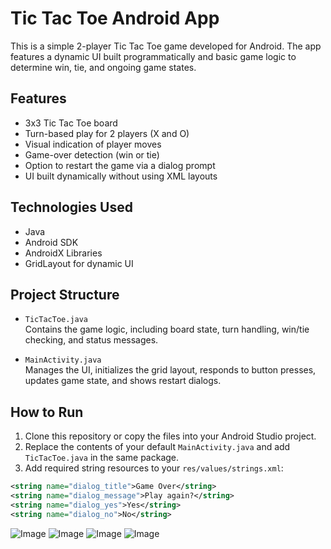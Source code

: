 # Tic Tac Toe Android App

This is a simple 2-player Tic Tac Toe game developed for Android. The app features a dynamic UI built programmatically and basic game logic to determine win, tie, and ongoing game states.

## Features

- 3x3 Tic Tac Toe board
- Turn-based play for 2 players (X and O)
- Visual indication of player moves
- Game-over detection (win or tie)
- Option to restart the game via a dialog prompt
- UI built dynamically without using XML layouts

## Technologies Used

- Java
- Android SDK
- AndroidX Libraries
- GridLayout for dynamic UI

## Project Structure

- `TicTacToe.java`  
  Contains the game logic, including board state, turn handling, win/tie checking, and status messages.

- `MainActivity.java`  
  Manages the UI, initializes the grid layout, responds to button presses, updates game state, and shows restart dialogs.

## How to Run

1. Clone this repository or copy the files into your Android Studio project.
2. Replace the contents of your default `MainActivity.java` and add `TicTacToe.java` in the same package.
3. Add required string resources to your `res/values/strings.xml`:
```xml
<string name="dialog_title">Game Over</string>
<string name="dialog_message">Play again?</string>
<string name="dialog_yes">Yes</string>
<string name="dialog_no">No</string>
```

![Image](https://github.com/user-attachments/assets/fc583387-c876-478f-af0e-28d57d7dff0a)
![Image](https://github.com/user-attachments/assets/a2537645-aa7b-4641-85bd-9615e76ff961)
![Image](https://github.com/user-attachments/assets/9eb03578-eca8-4b3b-91a0-e102fa1ba7da)
![Image](https://github.com/user-attachments/assets/f6b614b0-da6a-4087-aa28-b0483ea0baba)
